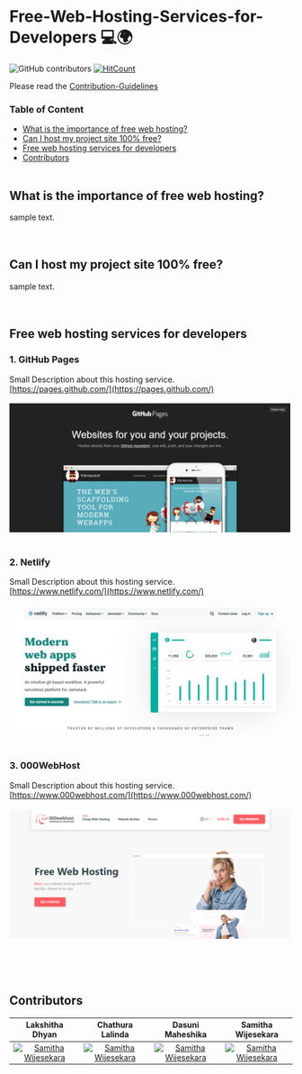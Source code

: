 # Free-Web-Hosting-Services-for-Developers 💻🌍

<img alt="GitHub contributors" src="https://img.shields.io/github/contributors/samithawijesekara/Free-WebHosting-Services-for-Developers?color=green&logo=Github"> [![HitCount](http://hits.dwyl.com/samithawijesekara/Free-WebHosting-Services-for-Developers.svg)](http://hits.dwyl.com/samithawijesekara/Free-WebHosting-Services-for-Developers)

Please read the [Contribution-Guidelines](contribution.md)

### Table of Content
- [What is the importance of free web hosting?](#What)<br>
- [Can I host my project site 100% free?](#free)<br>
- [Free web hosting services for developers](#services)<br>
- [Contributors](#contributors)<br><br>


## What is the importance of free web hosting?<a name="What"/>
sample text.<br><br><br>

## Can I host my project site 100% free?<a name="free"/>
sample text.<br><br><br>

## Free web hosting services for developers<a name="services"/>

### 1. GitHub Pages<br>
 Small Description about this hosting service.<br>
 [https://pages.github.com/](https://pages.github.com/)<br><br>
 <img src="img/githubpages.PNG" width="500"><br><br>

### 2. Netlify<br>
 Small Description about this hosting service.<br> 
 [https://www.netlify.com/](https://www.netlify.com/)<br><br>
 <img src="img/netlify.PNG" width="500"><br><br>

### 3. 000WebHost<br>
 Small Description about this hosting service.<br> 
 [https://www.000webhost.com/](https://www.000webhost.com/)<br><br>
 <img src="img/000webhost.PNG" width="500"><br><br>



<br><br>
## Contributors<a name="contributors"/>
| Lakshitha Dhyan  |    Chathura Lalinda    | Dasuni Maheshika  |    Samitha Wijesekara    |
| -------------    | ------------- | -------------    | ------------- |
| <div align="center"><a href="https://github.com/samithawijesekara"><img src="https://i.postimg.cc/Xv9YYh1r/samithawijesekara.png" width="100" alt="Samitha Wijesekara"></a></div>     | <div align="center"><a href="https://github.com/samithawijesekara"><img src="https://i.postimg.cc/Xv9YYh1r/samithawijesekara.png" width="100" alt="Samitha Wijesekara"></a></div>  | <div align="center"><a href="https://github.com/samithawijesekara"><img src="https://i.postimg.cc/Xv9YYh1r/samithawijesekara.png" width="100" alt="Samitha Wijesekara"></a></div>     | <div align="center"><a href="https://github.com/samithawijesekara"><img src="https://i.postimg.cc/Xv9YYh1r/samithawijesekara.png" width="100" alt="Samitha Wijesekara"></a></div>  |



